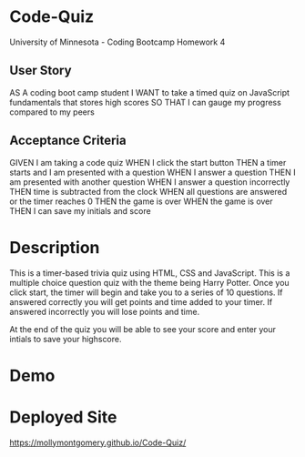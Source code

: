 # Code-Quiz
University of Minnesota - Coding Bootcamp Homework 4
## User Story
AS A coding boot camp student
I WANT to take a timed quiz on JavaScript fundamentals that stores high scores
SO THAT I can gauge my progress compared to my peers
## Acceptance Criteria
GIVEN I am taking a code quiz
WHEN I click the start button
THEN a timer starts and I am presented with a question
WHEN I answer a question
THEN I am presented with another question
WHEN I answer a question incorrectly
THEN time is subtracted from the clock
WHEN all questions are answered or the timer reaches 0
THEN the game is over
WHEN the game is over
THEN I can save my initials and score

# Description
This is a timer-based trivia quiz using HTML, CSS and JavaScript. This is a multiple choice question quiz with the theme being Harry Potter. Once you click start, the timer will begin and take you to a series of 10 questions. If answered correctly you will get points and time added to your timer. If answered incorrectly you will lose points and time. 

At the end of the quiz you will be able to see your score and enter your intials to save your highscore. 

# Demo


# Deployed Site
https://mollymontgomery.github.io/Code-Quiz/ 
